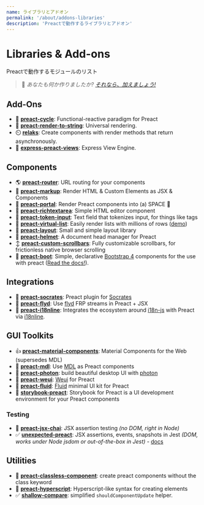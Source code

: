 ```yaml
---
name: ライブラリとアドオン
permalink: '/about/addons-libraries'
description: 'Preactで動作するライブラリとアドオン'
---
```


# Libraries & Add-ons

Preactで動作するモジュールのリスト

> :information_desk_person: _あなたも何か作りましたか?
> [それなら、加えましょう!](https://github.com/developit/preact-www/blob/master/content/about/libraries-addons.md)_

## Add-Ons

- :repeat: [**preact-cycle**](https://git.io/preact-cycle): Functional-reactive paradigm for Preact
- :page_facing_up: [**preact-render-to-string**](https://git.io/preact-render-to-string): Universal rendering.
- :timer_clock: [**relaks**](https://github.com/trambarhq/relaks): Create components with render methods that return asynchronously.
- :nut_and_bolt: [**express-preact-views**](https://github.com/edwjusti/express-preact-views): Express View Engine.

## Components

- :earth_americas: [**preact-router**](https://git.io/preact-router): URL routing for your components
- :bookmark_tabs: [**preact-markup**](https://git.io/preact-markup): Render HTML & Custom Elements as JSX & Components
- :satellite: [**preact-portal**](https://git.io/preact-portal): Render Preact components into (a) SPACE :milky_way:
- :pencil: [**preact-richtextarea**](https://git.io/preact-richtextarea): Simple HTML editor component
- :bookmark: [**preact-token-input**](https://github.com/developit/preact-token-input): Text field that tokenizes input, for things like tags
- :card_index: [**preact-virtual-list**](https://github.com/developit/preact-virtual-list): Easily render lists with millions of rows ([demo](https://jsfiddle.net/developit/qqan9pdo/))
- :triangular_ruler: [**preact-layout**](https://download.github.io/preact-layout/): Small and simple layout library
- :construction_worker: [**preact-helmet**](https://github.com/download/preact-helmet): A document head manager for Preact
- :arrow_up_down: [**preact-custom-scrollbars**](https://github.com/lucafalasco/preact-custom-scrollbars): Fully customizable scrollbars, for frictionless native browser scrolling
- :floppy_disk: [**preact-boot**](https://gitlab.com/cromefire_/preact-boot): Simple, declarative [Bootstrap 4](https://getbootstrap.com/) components for the use with preact ([Read the docs!](https://preactboot.rtfd.io)).

## Integrations

- :thought_balloon: [**preact-socrates**](https://github.com/matthewmueller/preact-socrates): Preact plugin for [Socrates](http://github.com/matthewmueller/socrates)
- :rowboat: [**preact-flyd**](https://github.com/xialvjun/preact-flyd): Use [flyd](https://github.com/paldepind/flyd) FRP streams in Preact + JSX
- :speech_balloon: [**preact-i18nline**](https://github.com/download/preact-i18nline): Integrates the ecosystem around [i18n-js](https://github.com/everydayhero/i18n-js) with Preact via [i18nline](https://github.com/download/i18nline).

## GUI Toolkits

- :thumbsup: [**preact-material-components**](https://github.com/prateekbh/preact-material-components): Material Components for the Web (supersedes MDL)
- :white_square_button: [**preact-mdl**](https://git.io/preact-mdl): Use [MDL](https://getmdl.io) as Preact components
- :rocket: [**preact-photon**](https://git.io/preact-photon): build beautiful desktop UI with [photon](http://photonkit.com)
- :penguin: [**preact-weui**](https://github.com/afeiship/preact-weui): [Weui](https://github.com/afeiship/preact-weui) for Preact
- 💅 [**preact-fluid**](https://github.com/ajainvivek/preact-fluid): [Fluid](https://github.com/ajainvivek/preact-fluid) minimal UI kit for Preact
- :book: [**storybook-preact**](https://github.com/storybooks/storybook/tree/next/app/preact): Storybook for Preact is a UI development environment for your Preact components

### Testing

- :microscope: [**preact-jsx-chai**](https://git.io/preact-jsx-chai): JSX assertion testing _(no DOM, right in Node)_
- :white_check_mark: [**unexpected-preact**](https://github.com/bruderstein/unexpected-preact): JSX assertions, events, snapshots in Jest _(DOM, works under Node jsdom or out-of-the-box in Jest)_ - [docs](https://bruderstein.github.io/unexpected-preact/)

## Utilities

- :tophat: [**preact-classless-component**](https://github.com/ld0rman/preact-classless-component): create preact components without the class keyword
- :hammer: [**preact-hyperscript**](https://github.com/queckezz/preact-hyperscript): Hyperscript-like syntax for creating elements
- :white_check_mark: [**shallow-compare**](https://github.com/tkh44/shallow-compare): simplified `shouldComponentUpdate` helper.
